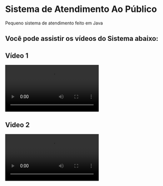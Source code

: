 # Sistema de Atendimento Ao Público
Pequeno sistema de atendimento feito em Java

## Você pode assistir os vídeos do Sistema abaixo:

## Vídeo 1
![](https://github.com/Baptista64/meu-portifolio/blob/main/videos/2023-08-soap1-1.mp4)

## Video 2
![](https://github.com/Baptista64/meu-portifolio/blob/main/videos/2023-08-soap1.mp4)
